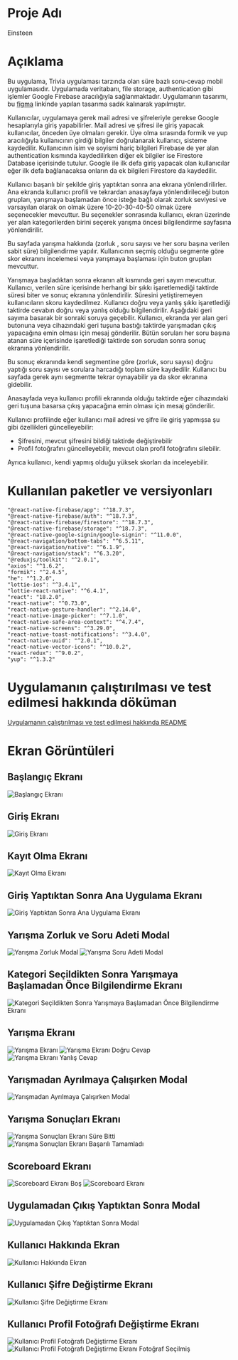 # Proje Adı

Einsteen

# Açıklama

Bu uygulama, Trivia uygulaması tarzında olan süre bazlı soru-cevap mobil uygulamasıdır. Uygulamada veritabanı, file storage, authentication gibi işlemler Google Firebase aracılığıyla sağlanmaktadır. Uygulamanın tasarımı, bu [figma](https://www.figma.com/community/file/1144928934197489720) linkinde yapılan tasarıma sadık kalınarak yapılmıştır.

Kullanıcılar, uygulamaya gerek mail adresi ve şifreleriyle gerekse Google hesaplarıyla giriş yapabilirler. Mail adresi ve şifresi ile giriş yapacak kullanıcılar, önceden üye olmaları gerekir. Üye olma sırasında formik ve yup aracılığıyla kullanıcının girdiği bilgiler doğrulanarak kullanıcı, sisteme kaydedilir. Kullanıcının isim ve soyismi hariç bilgileri Firebase de yer alan authentication kısmında kaydedilirken diğer ek bilgiler ise Firestore Database içerisinde tutulur. Google ile ilk defa giriş yapacak olan kullanıcılar eğer ilk defa bağlanacaksa onların da ek bilgileri Firestore da kaydedilir.

Kullanıcı başarılı bir şekilde giriş yaptıktan sonra ana ekrana yönlendirilirler. Ana ekranda kullanıcı profili ve tekrardan anasayfaya yönlendirileceği buton grupları, yarışmaya başlamadan önce isteğe bağlı olarak zorluk seviyesi ve varsayılan olarak on olmak üzere 10-20-30-40-50 olmak üzere seçenecekler mevcuttur. Bu seçenekler sonrasında kullanıcı, ekran üzerinde yer alan kategorilerden birini seçerek yarışma öncesi bilgilendirme sayfasına yönlendirilir.

Bu sayfada yarışma hakkında (zorluk , soru sayısı ve her soru başına verilen sabit süre) bilgilendirme yapılır. Kullanıcının seçmiş olduğu segmente göre skor ekranını incelemesi veya yarışmaya başlaması için buton grupları mevcuttur.

Yarışmaya başladıktan sonra ekranın alt kısmında geri sayım mevcuttur. Kullanıcı, verilen süre içerisinde herhangi bir şıkkı işaretlemediği taktirde süresi biter ve sonuç ekranına yönlendirilir. Süresini yetiştiremeyen kullanıcıların skoru kaydedilmez. Kullanıcı doğru veya yanlış şıkkı işaretlediği taktirde cevabın doğru veya yanlış olduğu bilgilendirilir. Aşağıdaki geri sayıma basarak bir sonraki soruya geçebilir. Kullanıcı, ekranda yer alan geri butonuna veya cihazındaki geri tuşuna bastığı taktirde yarışmadan çıkış yapacağına emin olması için mesaj gönderilir. Bütün soruları her soru başına atanan süre içerisinde işaretlediği taktirde son sorudan sonra sonuç ekranına yönlendirilir.

Bu sonuç ekranında kendi segmentine göre (zorluk, soru sayısı) doğru yaptığı soru sayısı ve sorulara harcadığı toplam süre kaydedilir. Kullanıcı bu sayfada gerek aynı segmentte tekrar oynayabilir ya da skor ekranına gidebilir.

Anasayfada veya kullanıcı profili ekranında olduğu taktirde eğer cihazındaki geri tuşuna basarsa çıkış yapacağına emin olması için mesaj gönderilir.

Kullanıcı profilinde eğer kullanıcı mail adresi ve şifre ile giriş yapmışsa şu gibi özellikleri güncelleyebilir:

- Şifresini, mevcut şifresini bildiği taktirde değiştirebilir
- Profil fotoğrafını güncelleyebilir, mevcut olan profil fotoğrafını silebilir.

Ayrıca kullanıcı, kendi yapmış olduğu yüksek skorları da inceleyebilir.

# Kullanılan paketler ve versiyonları

    "@react-native-firebase/app": "^18.7.3",
    "@react-native-firebase/auth": "^18.7.3",
    "@react-native-firebase/firestore": "^18.7.3",
    "@react-native-firebase/storage": "^18.7.3",
    "@react-native-google-signin/google-signin": "^11.0.0",
    "@react-navigation/bottom-tabs": "^6.5.11",
    "@react-navigation/native": "^6.1.9",
    "@react-navigation/stack": "^6.3.20",
    "@reduxjs/toolkit": "^2.0.1",
    "axios": "^1.6.2",
    "formik": "^2.4.5",
    "he": "^1.2.0",
    "lottie-ios": "^3.4.1",
    "lottie-react-native": "^6.4.1",
    "react": "18.2.0",
    "react-native": "^0.73.0",
    "react-native-gesture-handler": "^2.14.0",
    "react-native-image-picker": "^7.1.0",
    "react-native-safe-area-context": "^4.7.4",
    "react-native-screens": "^3.29.0",
    "react-native-toast-notifications": "^3.4.0",
    "react-native-uuid": "^2.0.1",
    "react-native-vector-icons": "^10.0.2",
    "react-redux": "^9.0.2",
    "yup": "^1.3.2"

# Uygulamanın çalıştırılması ve test edilmesi hakkında döküman

[Uygulamanın çalıştırılması ve test edilmesi hakkında README](./README_APP.md)

# Ekran Görüntüleri

## Başlangıç Ekranı

![Başlangıç Ekranı](./screenshots/welcome.png)

## Giriş Ekranı

![Giriş Ekranı](./screenshots/login.png)

## Kayıt Olma Ekranı

![Kayıt Olma Ekranı](./screenshots/signUp.png)

## Giriş Yaptıktan Sonra Ana Uygulama Ekranı

![Giriş Yaptıktan Sonra Ana Uygulama Ekranı](./screenshots/homepage.png)

## Yarışma Zorluk ve Soru Adeti Modal

![Yarışma Zorluk Modal](./screenshots/quizDifficult.png)
![Yarışma Soru Adeti Modal](./screenshots/quizQuestionCount.png)

## Kategori Seçildikten Sonra Yarışmaya Başlamadan Önce Bilgilendirme Ekranı

![Kategori Seçildikten Sonra Yarışmaya Başlamadan Önce Bilgilendirme Ekranı](./screenshots/chosenCategory.png)

## Yarışma Ekranı

![Yarışma Ekranı](./screenshots/quizSolving.png)
![Yarışma Ekranı Doğru Cevap](./screenshots/quizSolving_correct.png)
![Yarışma Ekranı Yanlış Cevap](./screenshots/quizSolving_wrong.png)

## Yarışmadan Ayrılmaya Çalışırken Modal

![Yarışmadan Ayrılmaya Çalışırken Modal](./screenshots/quizSolving_verifyQuitQuiz.png)

## Yarışma Sonuçları Ekranı

![Yarışma Sonuçları Ekranı Süre Bitti](./screenshots/resultOfQuiz_runOutOfTime.png)
![Yarışma Sonuçları Ekranı Başarılı Tamamladı](./screenshots/resultOfQuiz_finishedSuccessfully.png)

## Scoreboard Ekranı

![Scoreboard Ekranı Boş](./screenshots/scoreboard_empty.png)
![Scoreboard Ekranı](./screenshots/scoreboard.png)

## Uygulamadan Çıkış Yaptıktan Sonra Modal

![Uygulamadan Çıkış Yaptıktan Sonra Modal](./screenshots/verifySignOut.png)

## Kullanıcı Hakkında Ekran

![Kullanıcı Hakkında Ekran](./screenshots/userProfile.png)

## Kullanıcı Şifre Değiştirme Ekranı

![Kullanıcı Şifre Değiştirme Ekranı](./screenshots/updatePassword.png)

## Kullanıcı Profil Fotoğrafı Değiştirme Ekranı

![Kullanıcı Profil Fotoğrafı Değiştirme Ekranı](./screenshots/updateProfilePhoto.png)
![Kullanıcı Profil Fotoğrafı Değiştirme Ekranı Fotoğraf Seçilmiş](./screenshots/updateProfilePhoto_selected.png)
